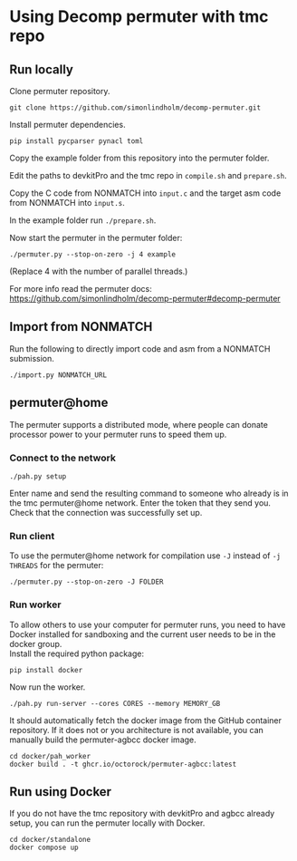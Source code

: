# Using Decomp permuter with tmc repo

## Run locally

Clone permuter repository.
```
git clone https://github.com/simonlindholm/decomp-permuter.git
```

Install permuter dependencies.
```
pip install pycparser pynacl toml
```

Copy the example folder from this repository into the permuter folder.

Edit the paths to devkitPro and the tmc repo in `compile.sh` and `prepare.sh`.

Copy the C code from NONMATCH into `input.c` and the target asm code from NONMATCH into `input.s`.

In the example folder run `./prepare.sh`.

Now start the permuter in the permuter folder:
```
./permuter.py --stop-on-zero -j 4 example
```
(Replace 4 with the number of parallel threads.)

For more info read the permuter docs: https://github.com/simonlindholm/decomp-permuter#decomp-permuter

## Import from NONMATCH
Run the following to directly import code and asm from a NONMATCH submission.
```
./import.py NONMATCH_URL
```

## permuter@home
The permuter supports a distributed mode, where people can donate processor power to your permuter runs to speed them up.

### Connect to the network
```
./pah.py setup
```
Enter name and send the resulting command to someone who already is in the tmc permuter@home network.
Enter the token that they send you.
Check that the connection was successfully set up.

### Run client
To use the permuter@home network for compilation use `-J` instead of `-j THREADS` for the permuter:
```
./permuter.py --stop-on-zero -J FOLDER
```

### Run worker
To allow others to use your computer for permuter runs, you need to have Docker installed for sandboxing and the current user needs to be in the docker group.  
Install the required python package:
```
pip install docker
```

Now run the worker.
```
./pah.py run-server --cores CORES --memory MEMORY_GB
```

It should automatically fetch the docker image from the GitHub container repository. If it does not or you architecture is not available, you can manually build the permuter-agbcc docker image.
```
cd docker/pah_worker
docker build . -t ghcr.io/octorock/permuter-agbcc:latest
```

## Run using Docker
If you do not have the tmc repository with devkitPro and agbcc already setup, you can run the permuter locally with Docker.

```
cd docker/standalone
docker compose up
```